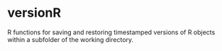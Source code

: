 # versionR
R functions for saving and restoring timestamped versions of R objects within a subfolder of the working directory.

